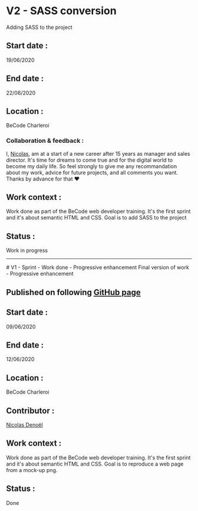 # V2 - SASS conversion
Adding SASS to the project

## Start date :
19/06/2020

## End date : 
22/06/2020

## Location :
BeCode Charleroi 

### Collaboration & feedback : 
  I, [Nicolas](https://github.com/nicode-be), am at a start of a new career after 15 years as manager and sales director. It's time for dreams to come true and for the digital world to become my daily life.
  So feel strongly to give me any recommandation about my work, advice for future projects, and all comments you want.  
  Thanks by advance for that :heart:  

## Work context :
Work done as part of the BeCode web developer training.
It's the first sprint and it's about semantic HTML and CSS.
Goal is to add SASS to the project

## Status : 
Work in progress

<hr>
# V1 - Sprint - Work done - Progressive enhancement
Final version of work - Progressive enhancement

## Published on following [GitHub page](https://nicode-be.github.io/01-03-Turlututu/)

## Start date :
09/06/2020

## End date : 
12/06/2020

## Location :
BeCode Charleroi 

## Contributor :
[Nicolas Denoël](https://github.com/nicode-be/)  

## Work context :
Work done as part of the BeCode web developer training.
It's the first sprint and it's about semantic HTML and CSS.
Goal is to reproduce a web page from a mock-up png.

## Status :
Done
